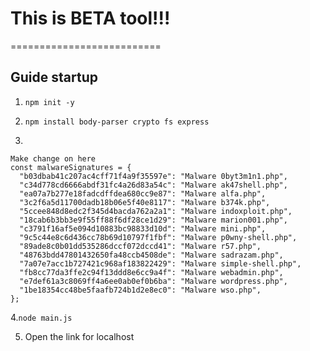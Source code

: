 # This is BETA tool!!!
==========================

Guide startup
--------------------------
1. ```npm init -y```

2. ```npm install body-parser crypto fs express```

3.
```
Make change on here
const malwareSignatures = {
  "b03dbab41c207ac4cff71f4a9f35597e": "Malware 0byt3m1n1.php",
  "c34d778cd6666abdf31fc4a26d83a54c": "Malware ak47shell.php",
  "ea07a7b277e18fadcdffdea680cc9e87": "Malware alfa.php",
  "3c2f6a5d11700dadb18b06e5f40e8117": "Malware b374k.php",
  "5ccee848d8edc2f345d4bacda762a2a1": "Malware indoxploit.php",
  "18cab6b3bb3e9f55ff88f6df28ce1d29": "Malware marion001.php",
  "c3791f16af5e094d10883bc98833d10d": "Malware mini.php",
  "9c5c44e8c6d436cc78b69d10797f1fbf": "Malware p0wny-shell.php",
  "89ade8c0b01dd535286dccf072dccd41": "Malware r57.php",
  "48763bdd47801432650fa48ccb4508de": "Malware sadrazam.php",
  "7a07e7acc1b727421c968af183822429": "Malware simple-shell.php",
  "fb8cc77da3ffe2c94f13ddd8e6cc9a4f": "Malware webadmin.php",
  "e7def61a3c8069ff4a6ee0ab0ef0b6ba": "Malware wordpress.php",
  "1be18354cc48be5faafb724b1d2e8ec0": "Malware wso.php",
};
```

4.```node main.js```

5. Open the link for localhost
